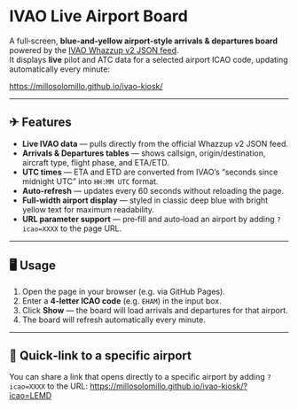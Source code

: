 # IVAO Live Airport Board

A full‑screen, **blue‑and‑yellow airport‑style arrivals & departures board** powered by the [IVAO Whazzup v2 JSON feed](https://wiki.ivao.aero/en/home/devops/api/whazuup/file-format-v2).  
It displays **live** pilot and ATC data for a selected airport ICAO code, updating automatically every minute:

https://millosolomillo.github.io/ivao-kiosk/

---

## ✈ Features

- **Live IVAO data** — pulls directly from the official Whazzup v2 JSON feed.
- **Arrivals & Departures tables** — shows callsign, origin/destination, aircraft type, flight phase, and ETA/ETD.
- **UTC times** — ETA and ETD are converted from IVAO’s “seconds since midnight UTC” into `HH:MM UTC` format.
- **Auto‑refresh** — updates every 60 seconds without reloading the page.
- **Full‑width airport display** — styled in classic deep blue with bright yellow text for maximum readability.
- **URL parameter support** — pre‑fill and auto‑load an airport by adding `?icao=XXXX` to the page URL.

---

## 🖥 Usage

1. Open the page in your browser (e.g. via GitHub Pages).
2. Enter a **4‑letter ICAO code** (e.g. `EHAM`) in the input box.
3. Click **Show** — the board will load arrivals and departures for that airport.
4. The board will refresh automatically every minute.

---

## 🔗 Quick‑link to a specific airport

You can share a link that opens directly to a specific airport by adding `?icao=XXXX` to the URL:
https://millosolomillo.github.io/ivao-kiosk/?icao=LEMD

